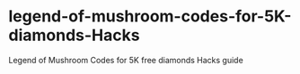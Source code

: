 # legend-of-mushroom-codes-for-5K-diamonds-Hacks
Legend of Mushroom Codes for 5K free diamonds Hacks guide
